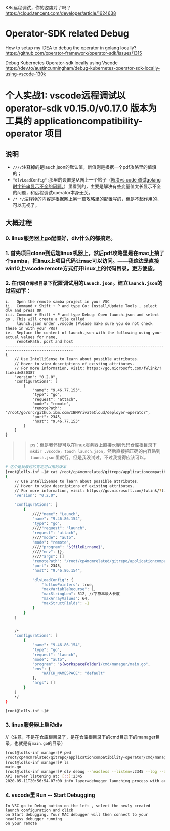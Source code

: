 
K8s远程调试，你的姿势对了吗？ https://cloud.tencent.com/developer/article/1624638

# Operator-SDK related Debug

How to setup my IDEA to debug the operator in golang locally? https://github.com/operator-framework/operator-sdk/issues/1315

Debug Kubernetes Operator-sdk locally using Vscode https://dev.to/austincunningham/debug-kubernetes-operator-sdk-locally-using-vscode-130k

# 个人实战1: vscode远程调试以 operator-sdk v0.15.0/v0.17.0 版本为工具的 applicationcompatibility-operator 项目

## 说明

- `////`注释掉的是lauch.json的默认值，新值则是根据一个pdf攻略里的值填的；
- `"dlvLoadConfig":`那里的设置是从网上一个帖子（[解决vs code 调试golang时字符串显示不全的问题。](https://blog.csdn.net/bilinxing_/article/details/90737819)）里看到的，主要是解决有些变量值太长显示不全的问题，和远程调试operator本身无关。
- `/* */`注释掉的内容是根据网上另一篇攻略里的配置写的，但是不起作用的，可以无视了。

## 大概过程

### 0. linux服务器上go配置好，dlv什么的都搞定。

### 1. 首先项目clone到远端linux机器上，然后pdf攻略里是在mac上搞了个samba，把linux上项目代码让mac可以访问。——我这边是直接win10上vscode remote方式打开linux上的代码目录，更方便些。

### 2. 在`代码仓库根目录`下配置调试用的`launch.json`。建立`launch.json`的过程如下：
```
i.   Open the remote samba project in your VSC
ii.  Command + Shift + P and type Go: Install/Update Tools , select dlv and press OK
iii. Command + Shift + P and type Debug: Open launch.json and select go . This will create a file called
     launch.json under .vscode (Please make sure you do not check these in with your PRs)
iv.  Replace the content of launch.json with the following using your actual values for name, 
     remotePath, port and host
----------------------------------------------------------------------------------------------------
{
    // Use IntelliSense to learn about possible attributes.
    // Hover to view descriptions of existing attributes.
    // For more information, visit: https://go.microsoft.com/fwlink/?linkid=830387
    "version": "0.2.0",
    "configurations": [
        {
            "name": "9.46.77.153",
            "type": "go",
            "request": "attach",
            "mode": "remote",
            "remotePath": "/root/go/src/github.ibm.com/IBMPrivateCloud/deployer-operator",
            "port": 2345,
            "host": "9.46.77.153"
        }
    ]
}     
```
>> ps：但是我怀疑可以在linux服务器上直接cd到代码仓库根目录下`mkdir .vscode; touch launch.json`，然后直接把正确的内容贴到`launch.json`里就行。但是我没试过，不过我觉得应该可以。

```sh
# 这个是我改过的肯定可以用的版本
[root@lolls-inf ~]# cat /root/cp4mcmrelated/gitrepo/applicationcompatibility-operator/.vscode/launch.json
{
    // Use IntelliSense to learn about possible attributes.
    // Hover to view descriptions of existing attributes.
    // For more information, visit: https://go.microsoft.com/fwlink/?linkid=830387
    "version": "0.2.0",

    "configurations": [
        {
            ////"name": "Launch",
            "name": "9.46.86.154",
            "type": "go",
            ////"request": "launch",
            "request": "attach",
            ////"mode": "auto",
            "mode": "remote",
            ////"program": "${fileDirname}",
            ////"env": {},
            ////"args": []
            "remotePath": "/root/cp4mcmrelated/gitrepo/applicationcompatibility-operator",
            "port": 2345,
            "host": "9.46.86.154",

            "dlvLoadConfig": {
                "followPointers": true,
                "maxVariableRecurse": 1,
                "maxStringLen": 512, //字符串最大长度
                "maxArrayValues": 64,
                "maxStructFields": -1
            }
        }
    ]


    /*
    "configurations": [
        {
            "name": "9.46.86.154",
            "type": "go",
            "request": "launch",
            "mode": "auto",
            "program": "${workspaceFolder}/cmd/manager/main.go",
            "env": {
                "WATCH_NAMESPACE": "default"
            },
            "args": []
        }
    ]
    */
}

[root@lolls-inf ~]#
```

### 3. linux服务器上启动dlv
//（注意，不是在仓库根目录了，是在仓库根目录下的cmd目录下的manager目录，也就是有`main.go`的目录）

```sh
[root@lolls-inf manager]# pwd
/root/cp4mcmrelated/gitrepo/applicationcompatibility-operator/cmd/manager
[root@lolls-inf manager]# ls
main.go
[root@lolls-inf manager]# dlv debug --headless --listen=:2345 --log --api-version=2
API server listening at: [::]:2345
2020-05-11T20:56:54-07:00 info layer=debugger launching process with args: [/root/cp4mcmrelated/gitrepo/applicationcompatibility-operator/cmd/manager/__debug_bin]

```

### 4. vscode里 Run -- Start Debugging

```
In VSC go to Debug button on the left , select the newly created launch configuration and click
on Start debugging. Your MAC debugger will then connect to your headless debugger running
on your remote
```
